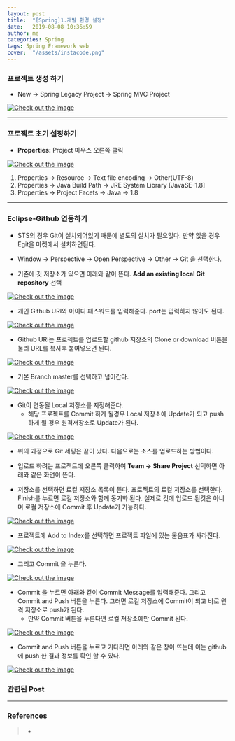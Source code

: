 ```yaml
---
layout: post
title:  "[Spring]1.개발 환경 설정"
date:   2019-08-08 10:36:59
author: me
categories: Spring
tags: Spring Framework web 
cover:  "/assets/instacode.png"
---
```


### 프로젝트 생성 하기
* New -> Spring Legacy Project -> Spring MVC Project 
<a href="{{ site.spring_img }}/spring_new_project.JPG" data-lightbox="falcon9-large" data-title="Check out the image">
  <img src="{{ site.spring_img }}/spring_new_project.JPG" title="Check out the image">
</a>


<hr />


### 프로젝트 초기 설정하기

* __Properties:__ Project 마우스 오른쪽 클릭 
<a href="{{ site.spring_img }}/spring_project_setting.JPG" data-lightbox="falcon9-large" data-title="Check out the image">
  <img src="{{ site.spring_img }}/spring_project_setting.JPG" title="Check out the image">
</a>

1. Properties -> Resource -> Text file encoding -> Other(UTF-8)
2. Properties -> Java Build Path -> JRE System Library [JavaSE-1.8]
3. Properties -> Project Facets -> Java -> 1.8

<hr />


### Eclipse-Github 연동하기

* STS의 경우 Git이 설치되어있기 때문에 별도의 설치가 필요없다. 만약 없을 경우 Egit을 마켓에서 설치하면된다.

* Window -> Perspective -> Open Perspective -> Other -> Git 을 선택한다.
* 기존에 깃 저장소가 있으면 아래와 같이 뜬다. __Add an existing local Git repository__ 선택
<a href="{{ site.spring_img }}/github_setting_0.JPG" data-lightbox="falcon9-large" data-title="Check out the image">
  <img src="{{ site.spring_img }}/github_setting_0.JPG" title="Check out the image">
</a>

* 개인 Github URI와 아이디 패스워드를 입력해준다. port는 입력하지 않아도 된다.
<a href="{{ site.spring_img }}/github_setting_1.JPG" data-lightbox="falcon9-large" data-title="Check out the image">
  <img src="{{ site.spring_img }}/github_setting_1.JPG" title="Check out the image">
</a>

* Github URI는 프로젝트를 업로드할 github 저장소의 Clone or download 버튼을 눌러 URL를 복사후 붙여넣으면 된다.
<a href="{{ site.spring_img }}/github_setting_1_2.JPG" data-lightbox="falcon9-large" data-title="Check out the image">
  <img src="{{ site.spring_img }}/github_setting_1_2.JPG" title="Check out the image">
</a>

* 기본 Branch master를 선택하고 넘어간다.
<a href="{{ site.spring_img }}/github_setting_2.JPG" data-lightbox="falcon9-large" data-title="Check out the image">
  <img src="{{ site.spring_img }}/github_setting_2.JPG" title="Check out the image">
</a>

* Git이 연동될 Local 저장소를 지정해준다.
  + 해당 프로젝트를 Commit 하게 될경우 Local 저장소에 Update가 되고 push 하게 될 경우 원격저장소로 Update가 된다.
<a href="{{ site.spring_img }}/github_setting_3.JPG" data-lightbox="falcon9-large" data-title="Check out the image">
  <img src="{{ site.spring_img }}/github_setting_3.JPG" title="Check out the image">
</a>

* 위의 과정으로 Git 세팅은 끝이 났다. 다음으로는 소스를 업로드하는 방법이다.

* 업로드 하려는 프로젝트에 오른쪽 클릭하여 __Team -> Share Project__ 선택하면 아래와 같은 화면이 뜬다.
* 저장소를 선택하면 로컬 저장소 목록이 뜬다. 프로젝트의 로컬 저장소를 선택한다. Finish를 누르면 로컬 저장소와 함께 동기화 된다. 실제로 깃에 업로드 된것은 아니며 로컬 저장소에 Commit 후 Update가 가능하다.
<a href="{{ site.spring_img }}/github_setting_4.JPG" data-lightbox="falcon9-large" data-title="Check out the image">
  <img src="{{ site.spring_img }}/github_setting_4.JPG" title="Check out the image">
</a>

* 프로젝트에 Add to Index를 선택하면 프로젝트 파일에 있는 물음표가 사라진다.
<a href="{{ site.spring_img }}/github_setting_5.JPG" data-lightbox="falcon9-large" data-title="Check out the image">
  <img src="{{ site.spring_img }}/github_setting_5.JPG" title="Check out the image">
</a>

* 그리고 Commit 을 누른다.
<a href="{{ site.spring_img }}/github_setting_6.JPG" data-lightbox="falcon9-large" data-title="Check out the image">
  <img src="{{ site.spring_img }}/github_setting_6.JPG" title="Check out the image">
</a>

* Commit 을 누르면 아래와 같이 Commit Message를 입력해준다. 그리고 Commit and Push 버튼을 누른다. 그러면 로컬 저장소에 Commit이 되고 바로 원격 저장소로 push가 된다.
  + 만약 Commit 버튼을 누른다면 로컬 저장소에만 Commit 된다. 
<a href="{{ site.spring_img }}/github_setting_7.JPG" data-lightbox="falcon9-large" data-title="Check out the image">
  <img src="{{ site.spring_img }}/github_setting_7.JPG" title="Check out the image">
</a>

* Commit and Push 버튼을 누르고 기다리면 아래와 같은 창이 뜨는데 이는 github에 push 한 결과 정보를 확인 할 수 있다.
<a href="{{ site.spring_img }}/github_setting_8.JPG" data-lightbox="falcon9-large" data-title="Check out the image">
  <img src="{{ site.spring_img }}/github_setting_8.JPG" title="Check out the image">
</a>


### 관련된 Post


<hr />


### References
> * <a href=""><a>
